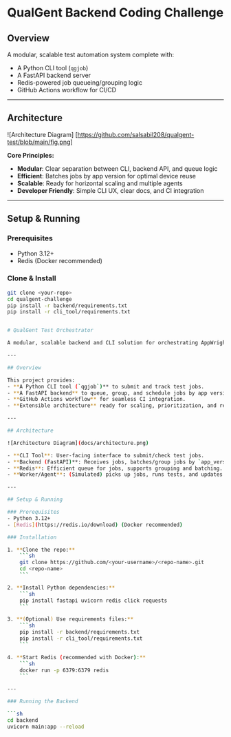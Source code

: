 # QualGent Backend Coding Challenge

## Overview

A modular, scalable test automation system complete with:
- A Python CLI tool (`qgjob`)
- A FastAPI backend server
- Redis-powered job queueing/grouping logic
- GitHub Actions workflow for CI/CD

---

## Architecture

![Architecture Diagram] [https://github.com/salsabil208/qualgent-test/blob/main/fig.png]

**Core Principles:**
- **Modular**: Clear separation between CLI, backend API, and queue logic
- **Efficient**: Batches jobs by app version for optimal device reuse
- **Scalable**: Ready for horizontal scaling and multiple agents
- **Developer Friendly**: Simple CLI UX, clear docs, and CI integration

---

## Setup & Running

### Prerequisites
- Python 3.12+
- Redis (Docker recommended)

### Clone & Install
```sh
git clone <your-repo>
cd qualgent-challenge
pip install -r backend/requirements.txt
pip install -r cli_tool/requirements.txt


# QualGent Test Orchestrator

A modular, scalable backend and CLI solution for orchestrating AppWright end-to-end tests across local devices, emulators, and BrowserStack.

---

## Overview

This project provides:
- **A Python CLI tool (`qgjob`)** to submit and track test jobs.
- **A FastAPI backend** to queue, group, and schedule jobs by app version, with Redis as a fast in-memory queue.
- **GitHub Actions workflow** for seamless CI integration.
- **Extensible architecture** ready for scaling, prioritization, and retries.

---

## Architecture

![Architecture Diagram](docs/architecture.png)

- **CLI Tool**: User-facing interface to submit/check test jobs.
- **Backend (FastAPI)**: Receives jobs, batches/group jobs by `app_version_id`, tracks status.
- **Redis**: Efficient queue for jobs, supports grouping and batching.
- **Worker/Agent**: (Simulated) picks up jobs, runs tests, and updates status.

---

## Setup & Running

### Prerequisites
- Python 3.12+
- [Redis](https://redis.io/download) (Docker recommended)

### Installation

1. **Clone the repo:**
    ```sh
    git clone https://github.com/<your-username>/<repo-name>.git
    cd <repo-name>
    ```

2. **Install Python dependencies:**
    ```sh
    pip install fastapi uvicorn redis click requests
    ```

3. **(Optional) Use requirements files:**
    ```sh
    pip install -r backend/requirements.txt
    pip install -r cli_tool/requirements.txt
    ```

4. **Start Redis (recommended with Docker):**
    ```sh
    docker run -p 6379:6379 redis
    ```

---

### Running the Backend

```sh
cd backend
uvicorn main:app --reload
